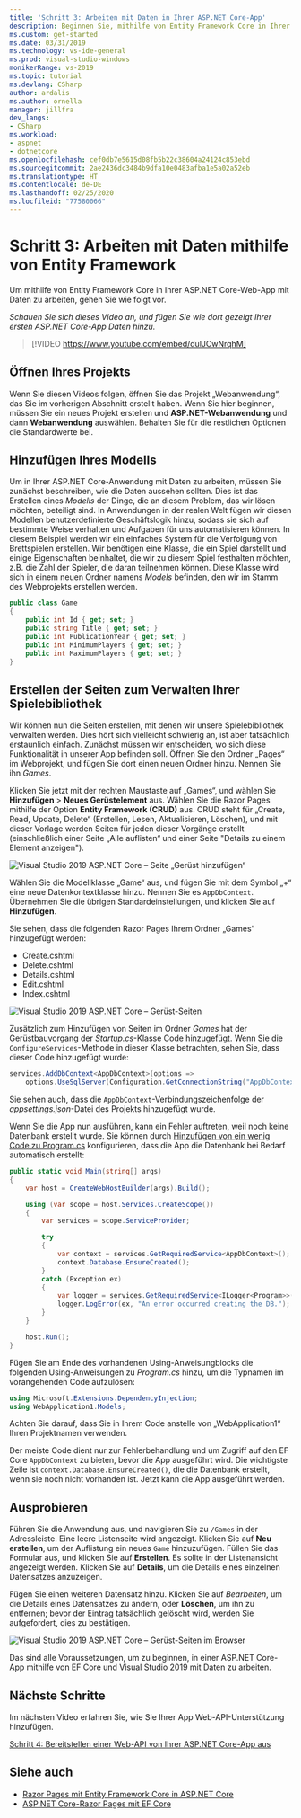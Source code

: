 ```yaml
---
title: 'Schritt 3: Arbeiten mit Daten in Ihrer ASP.NET Core-App'
description: Beginnen Sie, mithilfe von Entity Framework Core in Ihrer ASP.NET Core-Web-App mit diesem Videotutorial und schrittweisen Anweisungen mit Daten zu arbeiten.
ms.custom: get-started
ms.date: 03/31/2019
ms.technology: vs-ide-general
ms.prod: visual-studio-windows
monikerRange: vs-2019
ms.topic: tutorial
ms.devlang: CSharp
author: ardalis
ms.author: ornella
manager: jillfra
dev_langs:
- CSharp
ms.workload:
- aspnet
- dotnetcore
ms.openlocfilehash: cef0db7e5615d08fb5b22c38604a24124c853ebd
ms.sourcegitcommit: 2ae2436dc3484b9dfa10e0483afba1e5a02a52eb
ms.translationtype: HT
ms.contentlocale: de-DE
ms.lasthandoff: 02/25/2020
ms.locfileid: "77580066"
---
```

# <a name="step-3-work-with-data-using-entity-framework"></a>Schritt 3: Arbeiten mit Daten mithilfe von Entity Framework

Um mithilfe von Entity Framework Core in Ihrer ASP.NET Core-Web-App mit Daten zu arbeiten, gehen Sie wie folgt vor.

_Schauen Sie sich dieses Video an, und fügen Sie wie dort gezeigt Ihrer ersten ASP.NET Core-App Daten hinzu._

> [!VIDEO https://www.youtube.com/embed/dulJCwNrqhM]

## <a name="open-your-project"></a>Öffnen Ihres Projekts

Wenn Sie diesen Videos folgen, öffnen Sie das Projekt „Webanwendung“, das Sie im vorherigen Abschnitt erstellt haben. Wenn Sie hier beginnen, müssen Sie ein neues Projekt erstellen und **ASP.NET-Webanwendung** und dann **Webanwendung** auswählen. Behalten Sie für die restlichen Optionen die Standardwerte bei.

## <a name="add-your-model"></a>Hinzufügen Ihres Modells

Um in Ihrer ASP.NET Core-Anwendung mit Daten zu arbeiten, müssen Sie zunächst beschreiben, wie die Daten aussehen sollten. Dies ist das Erstellen eines *Modells* der Dinge, die an diesem Problem, das wir lösen möchten, beteiligt sind. In Anwendungen in der realen Welt fügen wir diesen Modellen benutzerdefinierte Geschäftslogik hinzu, sodass sie sich auf bestimmte Weise verhalten und Aufgaben für uns automatisieren können. In diesem Beispiel werden wir ein einfaches System für die Verfolgung von Brettspielen erstellen. Wir benötigen eine Klasse, die ein Spiel darstellt und einige Eigenschaften beinhaltet, die wir zu diesem Spiel festhalten möchten, z.B. die Zahl der Spieler, die daran teilnehmen können. Diese Klasse wird sich in einem neuen Ordner namens *Models* befinden, den wir im Stamm des Webprojekts erstellen werden.

```csharp
public class Game
{
    public int Id { get; set; }
    public string Title { get; set; }
    public int PublicationYear { get; set; }
    public int MinimumPlayers { get; set; }
    public int MaximumPlayers { get; set; }
}
```

## <a name="create-the-pages-to-manage-your-game-library"></a>Erstellen der Seiten zum Verwalten Ihrer Spielebibliothek

Wir können nun die Seiten erstellen, mit denen wir unsere Spielebibliothek verwalten werden. Dies hört sich vielleicht schwierig an, ist aber tatsächlich erstaunlich einfach. Zunächst müssen wir entscheiden, wo sich diese Funktionalität in unserer App befinden soll. Öffnen Sie den Ordner „Pages“ im Webprojekt, und fügen Sie dort einen neuen Ordner hinzu. Nennen Sie ihn *Games*.

Klicken Sie jetzt mit der rechten Maustaste auf „Games“, und wählen Sie **Hinzufügen** > **Neues Gerüstelement** aus. Wählen Sie die Razor Pages mithilfe der Option **Entity Framework (CRUD)** aus. CRUD steht für „Create, Read, Update, Delete“ (Erstellen, Lesen, Aktualisieren, Löschen), und mit dieser Vorlage werden Seiten für jeden dieser Vorgänge erstellt (einschließlich einer Seite „Alle auflisten“ und einer Seite "Details zu einem Element anzeigen").

![Visual Studio 2019 ASP.NET Core – Seite „Gerüst hinzufügen“](media/vs-2019/vs2019-add-scaffold.png)

Wählen Sie die Modellklasse „Game“ aus, und fügen Sie mit dem Symbol „+“ eine neue Datenkontextklasse hinzu. Nennen Sie es `AppDbContext`. Übernehmen Sie die übrigen Standardeinstellungen, und klicken Sie auf **Hinzufügen**.

Sie sehen, dass die folgenden Razor Pages Ihrem Ordner „Games“ hinzugefügt werden:

- Create.cshtml
- Delete.cshtml
- Details.cshtml
- Edit.cshtml
- Index.cshtml

![Visual Studio 2019 ASP.NET Core – Gerüst-Seiten](media/vs-2019/vs2019-scaffolded-pages.png)

Zusätzlich zum Hinzufügen von Seiten im Ordner *Games* hat der Gerüstbauvorgang der *Startup.cs*-Klasse Code hinzugefügt. Wenn Sie die `ConfigureServices`-Methode in dieser Klasse betrachten, sehen Sie, dass dieser Code hinzugefügt wurde:

```csharp
services.AddDbContext<AppDbContext>(options =>
    options.UseSqlServer(Configuration.GetConnectionString("AppDbContext")));
```

Sie sehen auch, dass die `AppDbContext`-Verbindungszeichenfolge der *appsettings.json*-Datei des Projekts hinzugefügt wurde.

Wenn Sie die App nun ausführen, kann ein Fehler auftreten, weil noch keine Datenbank erstellt wurde. Sie können durch [Hinzufügen von ein wenig Code zu Program.cs](/aspnet/core/data/ef-rp/intro?view=aspnetcore-2.1&tabs=visual-studio#update-main) konfigurieren, dass die App die Datenbank bei Bedarf automatisch erstellt:

```csharp
public static void Main(string[] args)
{
    var host = CreateWebHostBuilder(args).Build();

    using (var scope = host.Services.CreateScope())
    {
        var services = scope.ServiceProvider;

        try
        {
            var context = services.GetRequiredService<AppDbContext>();
            context.Database.EnsureCreated();
        }
        catch (Exception ex)
        {
            var logger = services.GetRequiredService<ILogger<Program>>();
            logger.LogError(ex, "An error occurred creating the DB.");
        }
    }

    host.Run();
}
```

Fügen Sie am Ende des vorhandenen Using-Anweisungblocks die folgenden Using-Anweisungen zu *Program.cs* hinzu, um die Typnamen im vorangehenden Code aufzulösen:

```csharp
using Microsoft.Extensions.DependencyInjection;
using WebApplication1.Models;
```

Achten Sie darauf, dass Sie in Ihrem Code anstelle von „WebApplication1“ Ihren Projektnamen verwenden.

Der meiste Code dient nur zur Fehlerbehandlung und um Zugriff auf den EF Core `AppDbContext` zu bieten, bevor die App ausgeführt wird. Die wichtigste Zeile ist `context.Database.EnsureCreated()`, die die Datenbank erstellt, wenn sie noch nicht vorhanden ist. Jetzt kann die App ausgeführt werden.

## <a name="test-it-out"></a>Ausprobieren

Führen Sie die Anwendung aus, und navigieren Sie zu `/Games` in der Adressleiste. Eine leere Listenseite wird angezeigt. Klicken Sie auf **Neu erstellen**, um der Auflistung ein neues `Game` hinzuzufügen. Füllen Sie das Formular aus, und klicken Sie auf **Erstellen**. Es sollte in der Listenansicht angezeigt werden. Klicken Sie auf **Details**, um die Details eines einzelnen Datensatzes anzuzeigen.

Fügen Sie einen weiteren Datensatz hinzu. Klicken Sie auf *Bearbeiten*, um die Details eines Datensatzes zu ändern, oder **Löschen**, um ihn zu entfernen; bevor der Eintrag tatsächlich gelöscht wird, werden Sie aufgefordert, dies zu bestätigen.

![Visual Studio 2019 ASP.NET Core – Gerüst-Seiten im Browser](media/vs-2019/vs2019-game-list.png)

Das sind alle Voraussetzungen, um zu beginnen, in einer ASP.NET Core-App mithilfe von EF Core und Visual Studio 2019 mit Daten zu arbeiten.

## <a name="next-steps"></a>Nächste Schritte

Im nächsten Video erfahren Sie, wie Sie Ihrer App Web-API-Unterstützung hinzufügen.

[Schritt 4: Bereitstellen einer Web-API von Ihrer ASP.NET Core-App aus](tutorial-aspnet-core-ef-step-04.md)

## <a name="see-also"></a>Siehe auch

- [Razor Pages mit Entity Framework Core in ASP.NET Core](/aspnet/core/data/ef-rp/intro?view=aspnetcore-2.1&tabs=visual-studio)
- [ASP.NET Core-Razor Pages mit EF Core](/aspnet/core/data/?view=aspnetcore-2.1)
